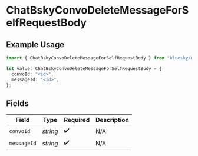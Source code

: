 # ChatBskyConvoDeleteMessageForSelfRequestBody

## Example Usage

```typescript
import { ChatBskyConvoDeleteMessageForSelfRequestBody } from "bluesky/models/operations";

let value: ChatBskyConvoDeleteMessageForSelfRequestBody = {
  convoId: "<id>",
  messageId: "<id>",
};
```

## Fields

| Field              | Type               | Required           | Description        |
| ------------------ | ------------------ | ------------------ | ------------------ |
| `convoId`          | *string*           | :heavy_check_mark: | N/A                |
| `messageId`        | *string*           | :heavy_check_mark: | N/A                |